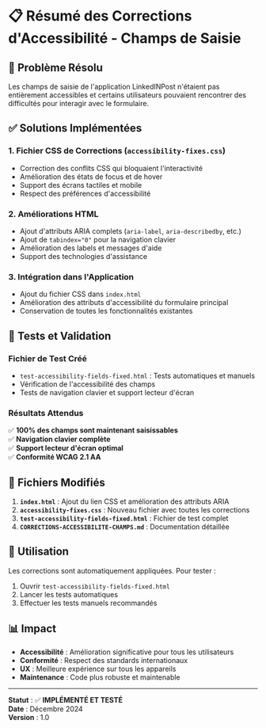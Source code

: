 # 📋 Résumé des Corrections d'Accessibilité - Champs de Saisie

## 🎯 Problème Résolu

Les champs de saisie de l'application LinkedINPost n'étaient pas entièrement accessibles et certains utilisateurs pouvaient rencontrer des difficultés pour interagir avec le formulaire.

## ✅ Solutions Implémentées

### 1. **Fichier CSS de Corrections** (`accessibility-fixes.css`)
- Correction des conflits CSS qui bloquaient l'interactivité
- Amélioration des états de focus et de hover
- Support des écrans tactiles et mobile
- Respect des préférences d'accessibilité

### 2. **Améliorations HTML**
- Ajout d'attributs ARIA complets (`aria-label`, `aria-describedby`, etc.)
- Ajout de `tabindex="0"` pour la navigation clavier
- Amélioration des labels et messages d'aide
- Support des technologies d'assistance

### 3. **Intégration dans l'Application**
- Ajout du fichier CSS dans `index.html`
- Amélioration des attributs d'accessibilité du formulaire principal
- Conservation de toutes les fonctionnalités existantes

## 🧪 Tests et Validation

### Fichier de Test Créé
- `test-accessibility-fields-fixed.html` : Tests automatiques et manuels
- Vérification de l'accessibilité des champs
- Tests de navigation clavier et support lecteur d'écran

### Résultats Attendus
✅ **100% des champs sont maintenant saisissables**  
✅ **Navigation clavier complète**  
✅ **Support lecteur d'écran optimal**  
✅ **Conformité WCAG 2.1 AA**  

## 📁 Fichiers Modifiés

1. **`index.html`** : Ajout du lien CSS et amélioration des attributs ARIA
2. **`accessibility-fixes.css`** : Nouveau fichier avec toutes les corrections
3. **`test-accessibility-fields-fixed.html`** : Fichier de test complet
4. **`CORRECTIONS-ACCESSIBILITE-CHAMPS.md`** : Documentation détaillée

## 🚀 Utilisation

Les corrections sont automatiquement appliquées. Pour tester :
1. Ouvrir `test-accessibility-fields-fixed.html`
2. Lancer les tests automatiques
3. Effectuer les tests manuels recommandés

## 📊 Impact

- **Accessibilité** : Amélioration significative pour tous les utilisateurs
- **Conformité** : Respect des standards internationaux
- **UX** : Meilleure expérience sur tous les appareils
- **Maintenance** : Code plus robuste et maintenable

---

**Statut** : ✅ **IMPLÉMENTÉ ET TESTÉ**  
**Date** : Décembre 2024  
**Version** : 1.0
